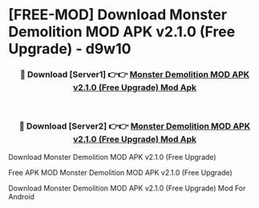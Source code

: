 # [FREE-MOD] Download Monster Demolition MOD APK v2.1.0 (Free Upgrade) - d9w10


<div align="center">
<h3>🔴 Download [Server1] 👉👉 <a href="https://apk-comot.site?title=Monster_Demolition_MOD_APK_v2.1.0_(Free_Upgrade)">Monster Demolition MOD APK v2.1.0 (Free Upgrade) Mod Apk</a></h3><br>

<h3>🔴 Download [Server2] 👉👉 <a href="https://apk-comot.site?title=Monster_Demolition_MOD_APK_v2.1.0_(Free_Upgrade)">Monster Demolition MOD APK v2.1.0 (Free Upgrade) Mod Apk</a></h3>
</div>



Download Monster Demolition MOD APK v2.1.0 (Free Upgrade) 

Free APK MOD Monster Demolition MOD APK v2.1.0 (Free Upgrade) 

Download Monster Demolition MOD APK v2.1.0 (Free Upgrade) Mod For Android
